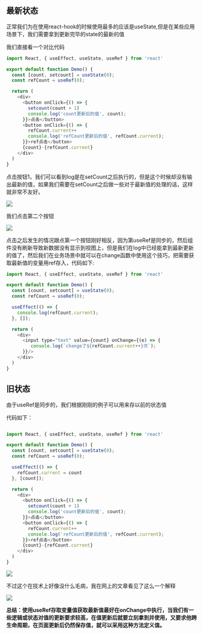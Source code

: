 ## 最新状态

正常我们为在使用react-hook的时候使用最多的应该是useState,但是在某些应用场景下，我们需要拿到更新完毕的state的最新的值

我们直接看一个对比代码

```js
import React, { useEffect, useState, useRef } from 'react'

export default function Demo() {
  const [count, setcount] = useState(0);
  const refCount = useRef(0);

  return (
    <div>
      <button onClick={() => {
        setcount(count + 1)
        console.log('count更新后的值', count); 
      }}>点击</button>
      <button onClick={() => {
        refCount.current++
        console.log('refCount更新后的值', refCount.current); 
      }}>ref点击</button>
      {count}-{refCount.current}
    </div>
  )
}
```

点击按钮1，我们可以看到log是在setCount之后执行的，但是这个时候却没有输出最新的值，如果我们需要在setCount之后做一些对于最新值的处理的话，这样就非常不友好。

![](https://cdn.nlark.com/yuque/0/2023/png/32650608/1679042069859-292d8105-35ae-457a-8bb8-1aac992cc0e6.png)

我们点击第二个按钮

![](https://cdn.nlark.com/yuque/0/2023/png/32650608/1679042180767-c0d6f9b3-28c9-41ee-84a7-8ea7d5617785.png)

点击之后发生的情况跟点第一个按钮刚好相反，因为第useRef是同步的，然后组件没有刷新导致新数据没有显示到视图上，但是我们在log中已经能拿到最新更新的值了，然后我们在业务场景中就可以在change函数中使用这个技巧，把需要获取最新值的变量用ref存入，代码如下:

```js
import React, { useEffect, useState, useRef } from 'react'

export default function Demo() {
  const [count, setcount] = useState(0);
  const refCount = useRef(0);

  useEffect(() => {
    console.log(refCount.current);
  }, []);

  return (
    <div>
      <input type="text" value={count} onChange={(e) => {
         console.log(`change了${refCount.current++}次`);
      }}/>
    </div>
  )
}
```

## 旧状态

由于useRef是同步的，我们根据刚刚的例子可以用来存以前的状态值

代码如下：
```js

import React, { useEffect, useState, useRef } from 'react'

export default function Demo() {
  const [count, setcount] = useState(0);
  const refCount = useRef(0);

  useEffect(() => {
    refCount.current = count
  }, [count]);

  return (
    <div>
      <button onClick={() => {
        setcount(count + 1)
        console.log('count更新后的值', count); 
      }}>点击</button>
      <button onClick={() => {
        refCount.current++
        console.log('refCount更新后的值', refCount.current); 
      }}>ref点击</button>
      {count}-{refCount.current}
    </div>
  )
}
```

![](https://cdn.nlark.com/yuque/0/2023/png/32650608/1679043152907-49e5b1d6-3005-4305-9526-7b86f6d5f6ed.png)

不过这个在技术上好像没什么毛病，我在网上的文章看见了这么一个解释

![](https://cdn.nlark.com/yuque/0/2023/png/32650608/1679043270723-8fb03521-b109-4f1c-9846-7e2f52d29bab.png)

**总结：使用useRef存取变量值获取最新值最好在onChange中执行，当我们有一些逻辑或状态对值的更新要求较高，在值更新后就要立刻拿到并使用，又要求他跨生命周期，在页面更新后仍然保存值，就可以采用这种方法定义值。**